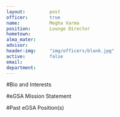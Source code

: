 ```yaml
---
layout:     	post
officer:        true
name:      		Megha Varma
position: 		Lounge Director
hometown: 		
alma_mater: 	
advisor: 		
header-img: 	"img/officers/blank.jpg"
active: 		false
email: 			
department: 	
---
```


#Bio and Interests


#eGSA Mission Statement


#Past eGSA Position(s)
